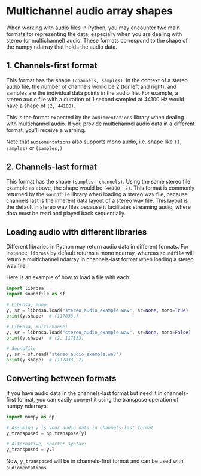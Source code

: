 # Multichannel audio array shapes

When working with audio files in Python, you may encounter two main formats for representing the data, especially when you are dealing with stereo (or multichannel) audio. These formats correspond to the shape of the numpy ndarray that holds the audio data.

## 1. Channels-first format

This format has the shape `(channels, samples)`. In the context of a stereo audio file, the number of channels would be 2 (for left and right), and samples are the individual data points in the audio file. For example, a stereo audio file with a duration of 1 second sampled at 44100 Hz would have a shape of `(2, 44100)`.

This is the format expected by the `audiomentations` library when dealing with multichannel audio. If you provide multichannel audio data in a different format, you'll receive a warning.

Note that `audiomentations` also supports mono audio, i.e. shape like `(1, samples)` or `(samples,)`

## 2. Channels-last format

This format has the shape `(samples, channels)`. Using the same stereo file example as above, the shape would be `(44100, 2)`. This format is commonly returned by the `soundfile` library when loading a stereo wav file, because channels last is the inherent data layout of a stereo wav file. This layout is the default in stereo wav files because it facilitates streaming audio, where data must be read and played back sequentially.

## Loading audio with different libraries

Different libraries in Python may return audio data in different formats. For instance, `librosa` by default returns a mono ndarray, whereas `soundfile` will return a multichannel ndarray in channels-last format when loading a stereo wav file.

Here is an example of how to load a file with each:

```python
import librosa
import soundfile as sf

# Librosa, mono
y, sr = librosa.load("stereo_audio_example.wav", sr=None, mono=True)
print(y.shape)  # (117833,)

# Librosa, multichannel
y, sr = librosa.load("stereo_audio_example.wav", sr=None, mono=False)
print(y.shape)  # (2, 117833)

# Soundfile
y, sr = sf.read("stereo_audio_example.wav")
print(y.shape)  # (117833, 2)
```

## Converting between formats

If you have audio data in the channels-last format but need it in channels-first format, you can easily convert it using the transpose operation of numpy ndarrays:

```python
import numpy as np

# Assuming y is your audio data in channels-last format
y_transposed = np.transpose(y)

# Alternative, shorter syntax:
y_transposed = y.T
```

Now, `y_transposed` will be in channels-first format and can be used with `audiomentations`.
